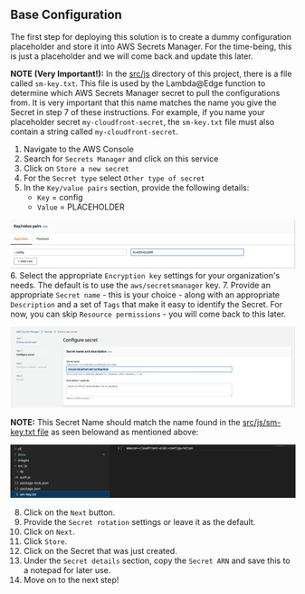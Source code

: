 ## Base Configuration

The first step for deploying this solution is to create a dummy configuration placeholder and store it into AWS Secrets Manager. For the time-being, this is just a placeholder and we will come back and update this later. 

**NOTE (Very Important!):** In the [src/js](../src/js) directory of this project, there is a file called `sm-key.txt`. This file is used by the Lambda@Edge function to determine which AWS Secrets Manager secret to pull the configurations from. It is very important that this name matches the name you give the Secret in step 7 of these instructions. For example, if you name your placeholder secret `my-cloudfront-secret`, the `sm-key.txt` file must also contain a string called `my-cloudfront-secret`.

1. Navigate to the AWS Console
2. Search for `Secrets Manager` and click on this service
3. Click on `Store a new secret`
4. For the `Secret type` select `Other type of secret`
5. In the `Key/value pairs` section, provide the following details:
    - `Key` = config
    - `Value` = PLACEHOLDER

![Placeholder Secret](images/secretsmanager/sm-kv-pair.png)
6. Select the appropriate `Encryption key` settings for your organization's needs. The default is to use the `aws/secretsmanager` key.
7. Provide an appropriate `Secret name` - this is your choice - along with an appropriate `Description` and a set of `Tags` that make it easy to identify the Secret. For now, you can skip `Resource permissions` - you will come back to this later.

![Secrets Manager Key Name](images/secretsmanager/sm-key-name.png)

**NOTE:** This Secret Name should match the name found in the [src/js/sm-key.txt file](../src/js/sm-key.txt) as seen belowand as mentioned above:

![Secrets Manager Key File](images/secretsmanager/sm-key-name-file.png)

8. Click on the `Next` button.
9. Provide the `Secret rotation` settings or leave it as the default.
10. Click on `Next`.
11. Click `Store`.
12. Click on the Secret that was just created.
13. Under the `Secret details` section, copy the `Secret ARN` and save this to a notepad for later use.
14. Move on to the next step!

